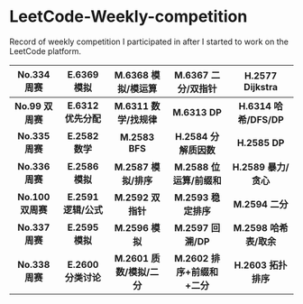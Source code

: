 # LeetCode-Weekly-competition
Record of weekly competition I participated in after I started to work on the LeetCode platform.



|    No.334 周赛    |     E.6369 模拟      |    M.6368 模拟/模运算     |     M.6367 二分/双指针      |    H.2577 Dijkstra     |
| :---------------: | :------------------: | :-----------------------: | :-------------------------: | :--------------------: |
| **No.99 双周赛**  | **E.6312 优先分配**  |  **M.6311 数学/找规律**   |        **M.6313 DP**        | **H.6314 哈希/DFS/DP** |
|  **No.335 周赛**  |   **E.2582 数学**    |      **M.2583 BFS**       |    **H.2584 分解质因数**    |     **H.2585 DP**      |
|  **No.336 周赛**  |   **E.2586 模拟**    |   **M.2587 模拟/排序**    |  **M.2588 位运算/前缀和**   |  **H.2589 暴力/贪心**  |
| **No.100 双周赛** | **E.2591 逻辑/公式** |     **M.2592 双指针**     |     **M.2593 稳定排序**     |    **M.2594 二分**     |
|  **No.337 周赛**  |   **E.2595 模拟**    |      **M.2596 模拟**      |     **M.2597 回溯/DP**      | **M.2598 哈希表/取余** |
|  **No.338 周赛**  | **E.2600 分类讨论**  | **M.2601 质数/模拟/二分** | **M.2602 排序+前缀和+二分** |  **H.2603 拓扑排序**   |


